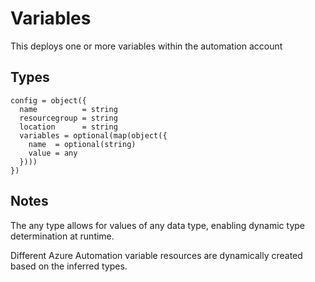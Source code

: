 # Variables

This deploys one or more variables within the automation account

## Types

```hcl
config = object({
  name          = string
  resourcegroup = string
  location      = string
  variables = optional(map(object({
    name  = optional(string)
    value = any
  })))
})
```

## Notes

The any type allows for values of any data type, enabling dynamic type determination at runtime.

Different Azure Automation variable resources are dynamically created based on the inferred types.
